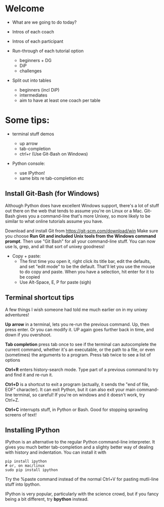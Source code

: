 # Welcome

* What are we going to do today?

* Intros of each coach

* Intros of each participant

* Run-through of each tutorial option
    - beginners + DG
    - DiP
    - challenges


* Split out into tables
    - beginners (incl DiP)
    - intermediates
    - aim to have at least one coach per table


# Some tips:

* terminal stuff demos
    - up arrow
    - tab-completion
    - ctrl+r
(Use Git-Bash on Windows)

* Python console:
    - use IPython!
    - same bits re tab-completion etc


## Install Git-Bash (for Windows)

Although Python does have excellent Windows support, there's a lot of stuff out there on the web that tends to assume you're on Linux or a Mac.  Git-Bash gives you a command-line that's more Unixey, so more likely to be similar to what online tutorials assume you have.

Download and install Git from https://git-scm.com/download/win
Make sure you choose **Run Git and included Unix tools from the Windows command prompt**. 
Then use "Git Bash" for all your command-line stuff.  You can now use ls, grep, and all that sort of unixey goodness!

* Copy + paste:
    - The first time you open it, right click its title bar, edit the defaults, and set "edit mode" to be the default.  That'll let you use the mouse to do copy and paste.  When you have a selection, hit enter for it to be copied
    - Use Alt-Space, E, P for paste (sigh)


## Terminal shortcut tips

A few things I wish someone had told me much earlier on in my unixey adventures!

**Up arrow** in a terminal, lets you re-run the previous command.  Up, then press enter.  Or you can modify it.  UP again goes further back in time, and down if you overshoot.

**Tab completion** press tab once to see if the terminal can autocomplete the current command, whether it's an executable, or the path to a file, or even (sometimes) the arguments to a program.  Press tab twice to see a list of options

**Ctrl+R** enters history-search mode.  Type part of a previous command to try and find it and re-run it.

**Ctrl+D** is a shortcut to exit a program (actually, it sends the "end of file, EOF" character).  It can exit Python, but it can also exit your main command-line terminal, so careful!  If you're on windows and it doesn't work, try Ctrl+Z.

**Ctrl+C** interrupts stuff, in Python or Bash.  Good for stopping sprawling screens of text!


## Installing IPython

IPython is an alternative to the regular Python command-line interpreter.  It gives you much better tab-completion and a slighty better way of dealing with history and indentation.  You can install it with 

    pip install ipython
    # or, on mac/linux
    sudo pip install ipython

Try the %paste command instead of the normal Ctrl+V for pasting mutli-line stuff into Ipython.

IPython is very popular, particularly with the science crowd, but if you fancy being a bit different, try **bpython** instead.








